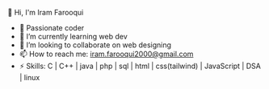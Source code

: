 👋 Hi, I'm Iram Farooqui
- 🔭 Passionate coder 
- 🌱 I’m currently learning web dev
- 👯 I’m looking to collaborate on web designing
- 📫 How to reach me: iram.farooqui2000@gmail.com
- ⚡ Skills: C | C++ | java | php | sql | html | css(tailwind) | JavaScript | DSA | linux

